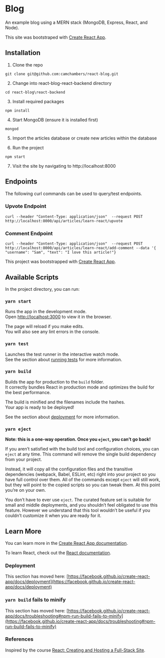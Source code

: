 # Blog
An example blog using a MERN stack (MongoDB, Express, React, and Node).

This site was bootstraped with [Create React App](https://create-react-app.dev/). 

## Installation

1. Clone the repo
```
git clone git@github.com:camchambers/react-blog.git
```
2. Change into react-blog-react-backend directory
```
cd react-blog\react-backend
```
3. Install required packages
```
npm install
```
4. Start MongoDB (ensure it is installed first)
```
mongod
```
5. Import the articles database or create new articles within the database

6. Run the project
```
npm start
```
7. Visit the site by navigating to http://localhost:8000 

## Endpoints

The following curl commands can be used to query/test endpoints.

### Upvote Endpoint
```
curl --header "Content-Type: application/json"  --request POST  http://localhost:8000/api/articles/learn-react/upvote
```
### Comment Endpoint
```
curl --header "Content-Type: application/json"  --request POST  http://localhost:8000/api/articles/learn-react/add-comment --data '{ "username": "Sam", "text": "I love this article!"} 
```
This project was bootstrapped with [Create React App](https://github.com/facebook/create-react-app).

## Available Scripts

In the project directory, you can run:

### `yarn start`

Runs the app in the development mode.\
Open [http://localhost:3000](http://localhost:3000) to view it in the browser.

The page will reload if you make edits.\
You will also see any lint errors in the console.

### `yarn test`

Launches the test runner in the interactive watch mode.\
See the section about [running tests](https://facebook.github.io/create-react-app/docs/running-tests) for more information.

### `yarn build`

Builds the app for production to the `build` folder.\
It correctly bundles React in production mode and optimizes the build for the best performance.

The build is minified and the filenames include the hashes.\
Your app is ready to be deployed!

See the section about [deployment](https://facebook.github.io/create-react-app/docs/deployment) for more information.

### `yarn eject`

**Note: this is a one-way operation. Once you `eject`, you can’t go back!**

If you aren’t satisfied with the build tool and configuration choices, you can `eject` at any time. This command will remove the single build dependency from your project.

Instead, it will copy all the configuration files and the transitive dependencies (webpack, Babel, ESLint, etc) right into your project so you have full control over them. All of the commands except `eject` will still work, but they will point to the copied scripts so you can tweak them. At this point you’re on your own.

You don’t have to ever use `eject`. The curated feature set is suitable for small and middle deployments, and you shouldn’t feel obligated to use this feature. However we understand that this tool wouldn’t be useful if you couldn’t customize it when you are ready for it.

## Learn More

You can learn more in the [Create React App documentation](https://facebook.github.io/create-react-app/docs/getting-started).

To learn React, check out the [React documentation](https://reactjs.org/).

### Deployment

This section has moved here: [https://facebook.github.io/create-react-app/docs/deployment](https://facebook.github.io/create-react-app/docs/deployment)

### `yarn build` fails to minify

This section has moved here: [https://facebook.github.io/create-react-app/docs/troubleshooting#npm-run-build-fails-to-minify](https://facebook.github.io/create-react-app/docs/troubleshooting#npm-run-build-fails-to-minify)

### References
Inspired by the course [React: Creating and Hosting a Full-Stack Site](https://www.linkedin.com/learning/react-creating-and-hosting-a-full-stack-site). 
